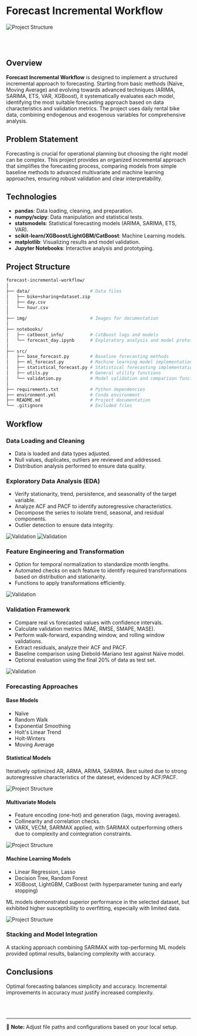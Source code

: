 # Forecast Incremental Workflow

![Project Structure](img/project_structure.png)

<br></br>

## Overview
**Forecast Incremental Workflow** is designed to implement a structured incremental approach to forecasting. Starting from basic methods (Naïve, Moving Average) and evolving towards advanced techniques (ARIMA, SARIMA, ETS, VAR, XGBoost), it systematically evaluates each model, identifying the most suitable forecasting approach based on data characteristics and validation metrics. The project uses daily rental bike data, combining endogenous and exogenous variables for comprehensive analysis.

## Problem Statement
Forecasting is crucial for operational planning but choosing the right model can be complex. This project provides an organized incremental approach that simplifies the forecasting process, comparing models from simple baseline methods to advanced multivariate and machine learning approaches, ensuring robust validation and clear interpretability.

## Technologies
- **pandas**: Data loading, cleaning, and preparation.
- **numpy/scipy**: Data manipulation and statistical tests.
- **statsmodels**: Statistical forecasting models (ARIMA, SARIMA, ETS, VAR).
- **scikit-learn/XGBoost/LightGBM/CatBoost**: Machine Learning models.
- **matplotlib**: Visualizing results and model validation.
- **Jupyter Notebooks**: Interactive analysis and prototyping.

## Project Structure

```bash
forecast-incremental-workflow/
│
├── data/                       # Data files
│   ├── bike+sharing+dataset.zip
│   ├── day.csv
│   └── hour.csv
│
├── img/                        # Images for documentation
│
├── notebooks/
│   ├── catboost_info/          # CatBoost logs and models
│   └── forecast_day.ipynb      # Exploratory analysis and model prototyping
│
├── src/
│   ├── base_forecast.py        # Baseline forecasting methods
│   ├── ml_forecast.py          # Machine learning model implementations
│   ├── statistical_forecast.py # Statistical forecasting implementations
│   ├── utils.py                # General utility functions
│   └── validation.py           # Model validation and comparison functions
│
├── requirements.txt            # Python dependencies
├── environment.yml             # Conda environment
├── README.md                   # Project documentation
└── .gitignore                  # Excluded files
```

## Workflow

### Data Loading and Cleaning
- Data is loaded and data types adjusted.
- Null values, duplicates, outliers are reviewed and addressed.
- Distribution analysis performed to ensure data quality.

### Exploratory Data Analysis (EDA)
- Verify stationarity, trend, persistence, and seasonality of the target variable.
- Analyze ACF and PACF to identify autoregressive characteristics.
- Decompose the series to isolate trend, seasonal, and residual components.
- Outlier detection to ensure data integrity.

![Validation](img/decomposition.png)
![Validation](img/acf.png)

### Feature Engineering and Transformation
- Option for temporal normalization to standardize month lengths.
- Automated checks on each feature to identify required transformations based on distribution and stationarity.
- Functions to apply transformations efficiently.

![Validation](img/cross.png)

### Validation Framework
- Compare real vs forecasted values with confidence intervals.
- Calculate validation metrics (MAE, RMSE, SMAPE, MASE).
- Perform walk-forward, expanding window, and rolling window validations.
- Extract residuals, analyze their ACF and PACF.
- Baseline comparison using Diebold-Mariano test against Naïve model.
- Optional evaluation using the final 20% of data as test set.

![Validation](img/validation.png)

### Forecasting Approaches

#### Base Models
- Naïve
- Random Walk
- Exponential Smoothing
- Holt's Linear Trend
- Holt-Winters
- Moving Average

#### Statistical Models
Iteratively optimized AR, ARMA, ARIMA, SARIMA. Best suited due to strong autoregressive characteristics of the dateset, evidenced by ACF/PACF.

![Project Structure](img/ar.png)

#### Multivariate Models
- Feature encoding (one-hot) and generation (lags, moving averages).
- Collinearity and correlation checks.
- VARX, VECM, SARIMAX applied, with SARIMAX outperforming others due to complexity and cointegration constraints.

![Project Structure](img/sarimax.png)

#### Machine Learning Models
- Linear Regression, Lasso
- Decision Tree, Random Forest
- XGBoost, LightGBM, CatBoost (with hyperparameter tuning and early stopping)

ML models demonstrated superior performance in the selected dataset, but exhibited higher susceptibility to overfitting, especially with limited data.

![Project Structure](img/light.png)

### Stacking and Model Integration
A stacking approach combining SARIMAX with top-performing ML models provided optimal results, balancing complexity with accuracy.


## Conclusions
Optimal forecasting balances simplicity and accuracy. Incremental improvements in accuracy must justify increased complexity.

<br></br>

---

📌 **Note:** Adjust file paths and configurations based on your local setup.
